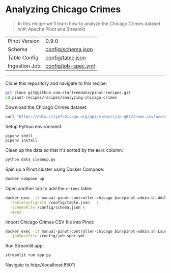 # Analyzing Chicago Crimes


> In this recipe we'll learn how to analyze the Chicago Crimes dataset with Apache Pinot and Streamlit

<table>
  <tr>
    <td>Pinot Version</td>
    <td>0.9.0</td>
  </tr>
  <tr>
    <td>Schema</td>
    <td><a href="config/schema.json">config/schema.json</a></td>
  </tr>
    <tr>
    <td>Table Config</td>
    <td><a href="config/table.json">config/table.json</a></td>
  </tr>
      <tr>
    <td>Ingestion Job</td>
    <td><a href="config/job-spec.yml">config/job-spec.yml</a></td>
  </tr>
</table>

***

Clone this repository and navigate to this recipe:

```bash
git clone git@github.com:startreedata/pinot-recipes.git
cd pinot-recipes/recipes/analyzing-chicago-crimes
```

Download the Chicago Crimes dataset:

```bash
curl "https://data.cityofchicago.org/api/views/ijzp-q8t2/rows.csv?accessType=DOWNLOAD&bom=true&query=select+*" -o data/Crimes_-_2001_to_Present.csv
```

Setup Python environment:

```bash
pipenv shell
pipenv install
```

Clean up the data so that it's sorted by the `Beat` column:

```bash
python data_cleanup.py
```

Spin up a Pinot cluster using Docker Compose:

```bash
docker-compose up
```

Open another tab to add the `crimes` table:

```bash
docker exec -it manual-pinot-controller-chicago bin/pinot-admin.sh AddTable   \
  -tableConfigFile /config/table.json   \
  -schemaFile /config/schema.json \
  -exec
```

Import Chicago Crimes CSV file into Pinot:

```bash
docker exec -it manual-pinot-controller-chicago bin/pinot-admin.sh LaunchDataIngestionJob \
  -jobSpecFile /config/job-spec.yml
```

Run Streamlit app:

```bash
streamlit run app.py
```

Navigate to http://localhost:8501/
